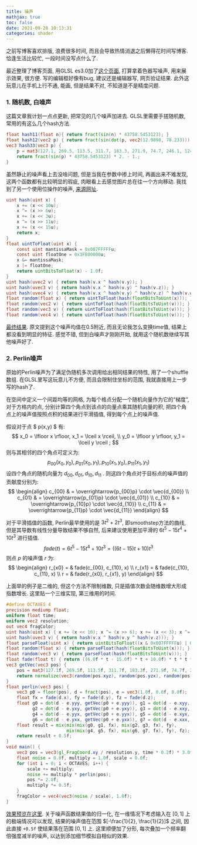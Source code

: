 ```yaml
---
title: 噪声
mathjax: true
toc: false
date: 2021-09-28 10:13:31
categories: shader
---
```

之前写博客喜欢排版, 浪费很多时间, 而且会导致热情消退之后懒得花时间写博客. 恰逢生活比较忙, 一段时间没写点什么了.

最近整理了博客页面, 用GLSL es3.0加了[这个页面](https://chenhuanjie.github.io/frag), 打算拿着色器写噪声, 用来展示效果, 很方便. 写的编辑框好像有bug, 建议还是编辑器写, 网页验证结果. 此外这玩意儿在手机上行不通, 能画, 但是结果不对, 不知道是不是精度问题.

### 1. 随机数, 白噪声

这篇文章我计划一点点更新, 把常见的几个噪声加进去. GLSL里需要手搓随机数, 常用的有这么几个hash方法.

```glsl
float hash11(float n){ return fract(sin(n) * 43758.5453123); }
float hash12(vec2 p) { return fract(sin(dot(p, vec2(12.9898, 78.233))) * 43758.5453); }
vec3 hash33(vec3 p) {
    p = mat3(127.1, 269.5, 113.5, 311.7, 183.3, 271.9, 74.7, 246.1, 124.6) * p;
    return fract(sin(p) * 43758.5453123) * 2. - 1.;
}
```

虽然静止的噪声看上去没啥问题, 但是当我在参数中掺上时间, 再画出来不难发现, 这两个函数都有比较明显的瑕疵, 肉眼看上去感觉图片总在往一个方向移动. 我找到了另一个使用位操作的噪声, [来源网址](http://amindforeverprogramming.blogspot.com/2013/07/random-floats-in-glsl-330.html).

```glsl
uint hash(uint x) {
    x += (x << 10u);
    x ^= (x >> 6u);
    x += (x << 3u);
    x ^= (x >> 11u);
    x += (x << 15u);
    return x;
}
float uintToFloat(uint x) {
    const uint mantissaMask = 0x007FFFFFu;
    const uint floatOne = 0x3F800000u;
    x &= mantissaMask;
    x |= floatOne;
    return uintBitsToFloat(x) - 1.0f;
}
uint hash(uvec2 v) { return hash(v.x ^ hash(v.y)); }
uint hash(uvec3 v) { return hash(v.x ^ hash(v.y) ^ hash(v.z)); }
uint hash(uvec4 v) { return hash(v.x ^ hash(v.y) ^ hash(v.z) ^ hash(v.w)); }
float random(float x) { return uintToFloat(hash(floatBitsToUint(x))); }
float random(vec2 v) { return uintToFloat(hash(floatBitsToUint(v))); }
float random(vec3 v) { return uintToFloat(hash(floatBitsToUint(v))); }
float random(vec4 v) { return uintToFloat(hash(floatBitsToUint(v))); }
```

[最终结果](https://chenhuanjie.github.io/frag#precision%20mediump%20float;%0Auniform%20float%20time;%0Auniform%20vec2%20resolution;%0Aout%20vec4%20fragColor;%0Auint%20hash(uint%20x)%20%7B%0A%20%20%20%20x%20+=%20(x%20%3C%3C%2010u);%0A%20%20%20%20x%20%5E=%20(x%20%3E%3E%206u);%0A%20%20%20%20x%20+=%20(x%20%3C%3C%203u);%0A%20%20%20%20x%20%5E=%20(x%20%3E%3E%2011u);%0A%20%20%20%20x%20+=%20(x%20%3C%3C%2015u);%0A%20%20%20%20return%20x;%0A%7D%0Afloat%20uintToFloat(uint%20x)%20%7B%0A%20%20%20%20const%20uint%20mantissaMask%20=%200x007FFFFFu;%0A%20%20%20%20const%20uint%20floatOne%20=%200x3F800000u;%0A%20%20%20%20x%20&=%20mantissaMask;%0A%20%20%20%20x%20%7C=%20floatOne;%0A%20%20%20%20return%20uintBitsToFloat(x)%20-%201.0f;%0A%7D%0Auint%20hash(uvec3%20v)%20%7B%20return%20hash(v.x%20%5E%20hash(v.y)%20%5E%20hash(v.z));%20%7D%0Afloat%20random(vec3%20v)%20%7B%20return%20uintToFloat(hash(floatBitsToUint(v)));%20%7D%0Avoid%20main()%20%7B%0A%20%20%20%20vec2%20position%20=%20gl_FragCoord.xy%20/%20resolution;%0A%20%20%20%20fragColor%20=%20vec4(vec3(random(vec3(position.x,%20position.y,%20time))),%201.0f);%0A%7D). 原文提到这个噪声均值在0.5附近, 而且无论我怎么变换time值, 结果上都没看到明显的特征. 感觉不错, 但到白噪声才刚刚开始, 就用这个随机数继续写其他噪声好了.

### 2. Perlin噪声

原始的Perlin噪声为了满足伪随机多次调用给出相同结果的特性, 用了一个shuffle数组. 在GLSL里写这玩意儿不方便, 而且会限制住坐标的范围, 我就直接用上一步写的hash了.

在空间中定义一个间距均等的网格, 为每个格点分配一个随机向量作为它的“梯度”, 对于方格内的点, 分别计算四个角点到该点的向量点乘其随机向量的积, 把四个角点上的噪声值按照点积的结果进行平滑插值, 得到每个点上的噪声值.

假设对于点 $ p(x,y) $ 有:
$$ x_0 = \lfloor x \rfloor, x_1 = \lceil x \rceil, \\ y_0 = \lfloor y \rfloor, y_1 = \lceil y \rceil ; $$
则与其相邻的四个角点可定义为:
$$ p_{00}(x_0, y_0), p_{01}(x_0, y_1), p_{10}(x_1, y_0), p_{11}(x_1, y_1) $$
设四个角点的随机向量为 $d_{00}, d_{01}, d_{10}, d_{11}$ . 则这四个角点对于目标点的噪声值的贡献度分别为:
$$ \begin{align}
c_{00} & = \overrightarrow{p_{00}p} \cdot \vec{d_{00}} \\
c_{01} & = \overrightarrow{p_{01}p} \cdot \vec{d_{01}} \\
c_{10} & = \overrightarrow{p_{10}p} \cdot \vec{d_{10}} \\
c_{11} & = \overrightarrow{p_{11}p} \cdot \vec{d_{11}}
\end{align} $$

对于平滑插值的函数, Perlin最早使用的是 $3t^2 + 2t^3$, 即smoothstep方法的曲线, 但是其导数有线性分量导致结果不够自然, 后来建议使用更加平滑的 $6t^5 - 15t^4 + 10t^3$ 进行插值.
$$ fade(t) = 6t^5 - 15t^4 + 10t^3 = ((6t - 15) t + 10) t^3 $$
则点 $p$ 的噪声值 $r$ 为:
$$ \begin{align}
r_{x0} = & fade(c_{00}, c_{10}, x) \\
r_{x1} = & fade(c_{10}, c_{11}, x) \\
r = & fade(r_{x0}, r_{x1}, y)
\end{align} $$

上面举的例子是二维的, 但这个方法不限制维数, 只是插值次数会随维数增大形成指数增长. 这里贴一个三维实现, 第三维用的时间.

```glsl
#define OCTAVES 4
precision mediump float;
uniform float time;
uniform vec2 resolution;
out vec4 fragColor;
uint hash(uint x) { x += (x << 10); x ^= (x >> 6); x += (x << 3); x ^= (x >> 11); x += (x << 15); return x; }
uint hash(uvec3 v) { return hash(v.x ^ hash(v.y ^ hash(v.z))); }
float parseFloat(uint x) { return uintBitsToFloat((x & 0x007FFFFFu) | 0x3F800000u) - 1.0f; }
float random(float x) { return parseFloat(hash(floatBitsToUint(x))); }
float random(vec3 v) { return parseFloat(hash(floatBitsToUint(v))); }
float fade(float t) { return ((6.0f * t - 15.0f) * t + 10.0f) * t * t * t; }
vec3 getVec(vec3 pos) {
    pos = mat3(127.1f, 269.5f, 113.5f, 311.7f, 183.3f, 271.9f, 74.7f, 246.1f, 124.6f) * pos;
    return normalize(vec3(random(pos.xyz), random(pos.yzx), random(pos.zxy)) * 2.0f - 1.0f);
}
float perlin(vec3 pos) {
    vec3 p0 = floor(pos), d = fract(pos), e = vec3(1.0f, 0.0f, 0.0f);
    float fx = fade(d.x), fy = fade(d.y), fz = fade(d.z);
    float g0 = dot(d - e.yyy, getVec(p0 + e.yyy)), g1 = dot(d - e.xyy, getVec(p0 + e.xyy)),
          g2 = dot(d - e.yxy, getVec(p0 + e.yxy)), g3 = dot(d - e.xxy, getVec(p0 + e.xxy)),
          g4 = dot(d - e.yyx, getVec(p0 + e.yyx)), g5 = dot(d - e.xyx, getVec(p0 + e.xyx)),
          g6 = dot(d - e.yxx, getVec(p0 + e.yxx)), g7 = dot(d - e.xxx, getVec(p0 + e.xxx));
    float result = mix(mix(mix(g0, g1, fx), mix(g2, g3, fx), fy),
                       mix(mix(g4, g5, fx), mix(g6, g7, fx), fy), fz);
    return result + 0.5f;
}
void main() {
    vec3 pos = vec3(gl_FragCoord.xy / resolution.y, time * 0.2f) * 3.0f;
    float noise = 0.0f, multiply = 1.0f, scale = 0.0f;
    for (int i = 0; i < OCTAVES; i++) {
        scale += multiply;
        noise += multiply * perlin(pos);
        pos *= 2.0f;
        multiply *= 0.5f;
    }
    fragColor = vec4(vec3(noise / scale), 1.0f);
}
```

[效果预览在这里](https://chenhuanjie.github.io/frag##define%20OCTAVES%204%0Aprecision%20mediump%20float;%0Auniform%20float%20time;%0Auniform%20vec2%20resolution;%0Aout%20vec4%20fragColor;%0Auint%20hash(uint%20x)%20%7B%20x%20+=%20(x%20%3C%3C%2010);%20x%20%5E=%20(x%20%3E%3E%206);%20x%20+=%20(x%20%3C%3C%203);%20x%20%5E=%20(x%20%3E%3E%2011);%20x%20+=%20(x%20%3C%3C%2015);%20return%20x;%20%7D%0Auint%20hash(uvec3%20v)%20%7B%20return%20hash(v.x%20%5E%20hash(v.y%20%5E%20hash(v.z)));%20%7D%0Afloat%20parseFloat(uint%20x)%20%7B%20return%20uintBitsToFloat((x%20&%200x007FFFFFu)%20%7C%200x3F800000u)%20-%201.0f;%20%7D%0Afloat%20random(float%20x)%20%7B%20return%20parseFloat(hash(floatBitsToUint(x)));%20%7D%0Afloat%20random(vec3%20v)%20%7B%20return%20parseFloat(hash(floatBitsToUint(v)));%20%7D%0Afloat%20fade(float%20t)%20%7B%20return%20((6.0f%20*%20t%20-%2015.0f)%20*%20t%20+%2010.0f)%20*%20t%20*%20t%20*%20t;%20%7D%0Avec3%20getVec(vec3%20pos)%20%7B%0A%20%20%20%20pos%20=%20mat3(127.1f,%20269.5f,%20113.5f,%20311.7f,%20183.3f,%20271.9f,%2074.7f,%20246.1f,%20124.6f)%20*%20pos;%0A%20%20%20%20return%20normalize(vec3(random(pos.xyz),%20random(pos.yzx),%20random(pos.zxy))%20*%202.0f%20-%201.0f);%0A%7D%0Afloat%20perlin(vec3%20pos)%20%7B%0A%20%20%20%20vec3%20p0%20=%20floor(pos),%20d%20=%20fract(pos),%20e%20=%20vec3(1.0f,%200.0f,%200.0f);%0A%20%20%20%20float%20fx%20=%20fade(d.x),%20fy%20=%20fade(d.y),%20fz%20=%20fade(d.z);%0A%20%20%20%20float%20g0%20=%20dot(d%20-%20e.yyy,%20getVec(p0%20+%20e.yyy)),%20g1%20=%20dot(d%20-%20e.xyy,%20getVec(p0%20+%20e.xyy)),%0A%20%20%20%20%20%20%20%20%20%20g2%20=%20dot(d%20-%20e.yxy,%20getVec(p0%20+%20e.yxy)),%20g3%20=%20dot(d%20-%20e.xxy,%20getVec(p0%20+%20e.xxy)),%0A%20%20%20%20%20%20%20%20%20%20g4%20=%20dot(d%20-%20e.yyx,%20getVec(p0%20+%20e.yyx)),%20g5%20=%20dot(d%20-%20e.xyx,%20getVec(p0%20+%20e.xyx)),%0A%20%20%20%20%20%20%20%20%20%20g6%20=%20dot(d%20-%20e.yxx,%20getVec(p0%20+%20e.yxx)),%20g7%20=%20dot(d%20-%20e.xxx,%20getVec(p0%20+%20e.xxx));%0A%20%20%20%20float%20result%20=%20mix(mix(mix(g0,%20g1,%20fx),%20mix(g2,%20g3,%20fx),%20fy),%0A%20%20%20%20%20%20%20%20%20%20%20%20%20%20%20%20%20%20%20%20%20%20%20mix(mix(g4,%20g5,%20fx),%20mix(g6,%20g7,%20fx),%20fy),%20fz);%0A%20%20%20%20return%20result%20+%200.5f;%0A%7D%0Avoid%20main()%20%7B%0A%20%20%20%20vec3%20pos%20=%20vec3(gl_FragCoord.xy%20/%20resolution.y,%20time%20*%200.2f)%20*%203.0f;%0A%20%20%20%20float%20noise%20=%200.0f,%20multiply%20=%201.0f,%20scale%20=%200.0f;%0A%20%20%20%20for%20(int%20i%20=%200;%20i%20%3C%20OCTAVES;%20i++)%20%7B%0A%20%20%20%20%20%20%20%20scale%20+=%20multiply;%0A%20%20%20%20%20%20%20%20noise%20+=%20multiply%20*%20perlin(pos);%0A%20%20%20%20%20%20%20%20pos%20*=%202.0f;%0A%20%20%20%20%20%20%20%20multiply%20*=%200.5f;%0A%20%20%20%20%7D%0A%20%20%20%20fragColor%20=%20vec4(vec3(noise%20/%20scale),%201.0f);%0A%7D).
关于噪声函数结果值的归一化, 在一维情况下考虑输入在 $[0, 1]$ 上的极端情况可以发现, 结果的噪声值在范围 $[-\frac{1}{2}, \frac{1}{2}]$ 之间, 因此直接 `+0.5f` 使结果落在范围 $[0, 1]$ 上. 这里顺便加了分形, 每次叠加一个频率翻倍强度减半的噪声, 以达到添加细节模拟自相似的效果.
